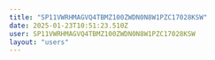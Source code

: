 ```yaml
---
title: "SP11VWRHMAGVQ4TBMZ100ZWDN0N8W1PZC17028KSW"
date: 2025-01-23T10:51:23.510Z
user: SP11VWRHMAGVQ4TBMZ100ZWDN0N8W1PZC17028KSW
layout: "users"
---
```

    